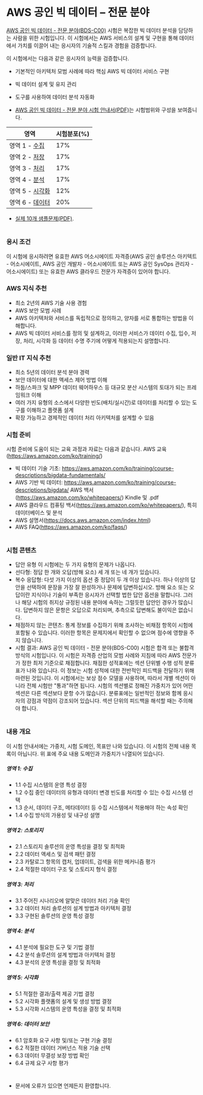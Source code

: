 # AWS 공인 빅 데이터 – 전문 분야

 [AWS 공인 빅 데이터 - 전문 분야(BDS-C00)](https://aws.amazon.com/certification/certified-big-data-specialty/) 시험은 복잡한 빅 데이터 분석을 담당하는 사람을 위한 시험입니다. 이 시험에서는 AWS 서비스의 설계 및 구현을 통해 데이터에서 가치를 이끌어 내는 응시자의 기술적 스킬과 경험을 검증합니다.

이 시험에서는 다음과 같은 응시자의 능력을 검증합니다.

* 기본적인 아키텍처 모범 사례에 따라 핵심 AWS 빅 데이터 서비스 구현
* 빅 데이터 설계 및 유지 관리
* 도구를 사용하여 데이터 분석 자동화

* [AWS 공인 빅 데이터 - 전문 분야 시험 안내서(PDF)](https://d1.awsstatic.com/training-and-certification/docs-bigdata-spec/AWS%20Certified%20Big%20Data%20-%20Specialty_Exam%20Guide_v1.2_FINAL_KOR.pdf)는 시험범위와 구성을 보여줍니다.

영역 | 시험분포(%)
-------|-------------------
영역 1 - [수집](Domain_1_-_Collection/README.md) | 17%
영역 2 - [저장](Domain_2_-_Storage/README.md) | 17%
영역 3 - [처리](Domain_3_-_Processing/README.md) | 17%
영역 4 - [분석](Domain_4_-_Analysis/README.md) | 17%
영역 5 - [시각화](Domain_5_-_Visualization/README.md) | 12%
영역 6 - [데이터 ](Domain_6_-_Security/README.md) | 20%

* [실제 10개 샘플문제(PDF)](https://d0.awsstatic.com/training-and-certification/docs-bigdata-spec/AWS_Certified_Big_Data_Specialty_SampleExam.pdf).

#

### 응시 조건 
 이 시험에 응시하려면 유효한 AWS 어소시에이트 자격증(AWS 공인 솔루션스 아키텍트 - 어소시에이트,
AWS 공인 개발자 - 어소시에이트 또는 AWS 공인 SysOps 관리자 - 어소시에이트) 또는 유효한 AWS
클라우드 전문가 자격증이 있어야 합니다.

### AWS 지식 추천 
* 최소 2년의 AWS 기술 사용 경험
* AWS 보안 모범 사례
* AWS 아키텍처와 서비스를 독립적으로 정의하고, 양자를 서로 통합하는 방법을 이해합니다.
* AWS 빅 데이터 서비스를 정의 및 설계하고, 이러한 서비스가 데이터 수집, 입수, 저장, 처리, 시각화 등 데이터 수명 주기에 어떻게 적용되는지 설명합니다.

### 일반 IT 지식 추천
* 최소 5년의 데이터 분석 분야 경력
* 보안 데이터에 대한 액세스 제어 방법 이해
* 하둡/스파크 및 MPP 데이터 웨어하우스 등 대규모 분산 시스템의 토대가 되는 프레임워크 이해
* 여러 가지 유형의 소스에서 다양한 빈도(배치/실시간)로 데이터를 처리할 수 있는 도구를 이해하고 플랫폼 설계
* 확장 가능하고 경제적인 데이터 처리 아키텍처를 설계할 수 있음

### 시험 준비
시험 준비에 도움이 되는 교육 과정과 자료는 다음과 같습니다.
AWS 교육(https://aws.amazon.com/ko/training/)
* 빅 데이터 기술 기초: https://aws.amazon.com/ko/training/course-descriptions/bigdata-fundamentals/
* AWS 기반 빅 데이터: https://aws.amazon.com/ko/training/course-descriptions/bigdata/
AWS 백서(https://aws.amazon.com/ko/whitepapers/) Kindle 및 .pdf
* AWS 클라우드 컴퓨팅 백서(https://aws.amazon.com/ko/whitepapers/), 특히 데이터베이스 및 분석
* AWS 설명서(https://docs.aws.amazon.com/index.html)
* AWS FAQ(https://aws.amazon.com/ko/faqs/)

#

### 시험 콘텐츠
* 답안 유형
이 시험에는 두 가지 유형의 문제가 나옵니다. 
 * 선다형: 정답 한 개와 오답(방해 요소) 세 개 또는 네 개가 있습니다.
 * 복수 응답형: 다섯 가지 이상의 옵션 중 정답이 두 개 이상 있습니다.
하나 이상의 답안을 선택하여 문장을 가장 잘 완성하거나 문제에 답변하십시오. 방해 요소 또는 오답이란
지식이나 기술이 부족한 응시자가 선택할 법한 답안 옵션을 말합니다. 그러나 해당 시험의 취지상 규정된
내용 분야에 속하는 그럴듯한 답안인 경우가 많습니다.
답변하지 않은 문항은 오답으로 처리되며, 추측으로 답변해도 불이익은 없습니다. 
* 채점하지 않는 콘텐츠: 통계 정보를 수집하기 위해 조사하는 비채점 항목이 시험에 포함될 수 있습니다. 이러한 항목은
문제지에서 확인할 수 없으며 점수에 영향을 주지 않습니다. 
* 시험 결과: AWS 공인 빅 데이터 - 전문 분야(BDS-C00) 시험은 합격 또는 불합격 방식의 시험입니다. 이 시험은 자격증
산업의 모범 사례와 지침에 따라 AWS 전문가가 정한 최저 기준으로 채점합니다. 채점한 성적표에는 섹션 단위별 수행 성적 분류표가 나와 있습니다. 이 정보는 시험 성적에 대한 전반적인 피드백을 전달하기 위해 마련된 것입니다. 이 시험에서는 보상 점수 모델을 사용하며, 따라서 개별 섹션이 아니라 전체 시험만 "통과"하면 됩니다. 시험의 섹션별로 정해진 가중치가 있어 어떤 섹션은 다른 섹션보다 문항 수가 많습니다. 분류표에는 일반적인 정보와 함께 응시자의 강점과 약점이 강조되어 있습니다. 섹션
단위의 피드백을 해석할 때는 주의해야 합니다.

#

### 내용 개요 
이 시험 안내서에는 가중치, 시험 도메인, 목표만 나와 있습니다. 이 시험의 전체 내용 목록이 아닙니다. 위 표에 주요 내용 도메인과 가중치가 나열되어 있습니다.

##### 영역 1: 수집
* 1.1 수집 시스템의 운영 특성 결정
* 1.2 수집 중인 데이터의 유형과 데이터 변경 빈도를 처리할 수 있는 수집 시스템 선택
* 1.3 순서, 데이터 구조, 메타데이터 등 수집 시스템에서 적용해야 하는 속성 확인
* 1.4 수집 방식의 가용성 및 내구성 설명

##### 영역 2: 스토리지
 * 2.1 스토리지 솔루션의 운영 특성을 결정 및 최적화
* 2.2 데이터 액세스 및 검색 패턴 결정
* 2.3 카탈로그 항목의 캡처, 업데이트, 검색을 위한 메커니즘 평가
* 2.4 적절한 데이터 구조 및 스토리지 형식 결정

##### 영역 3: 처리
* 3.1 주어진 시나리오에 알맞은 데이터 처리 기술 확인
* 3.2 데이터 처리 솔루션의 설계 방법과 아키텍처 결정
* 3.3 구현된 솔루션의 운영 특성 결정

##### 영역 4: 분석
* 4.1 분석에 필요한 도구 및 기법 결정
* 4.2 분석 솔루션의 설계 방법과 아키텍처 결정
* 4.3 분석의 운영 특성을 결정 및 최적화

##### 영역 5: 시각화
* 5.1 적절한 결과/출력 제공 기법 결정
* 5.2 시각화 플랫폼의 설계 및 생성 방법 결정
* 5.3 시각화 시스템의 운영 특성을 결정 및 최적화

##### 영역 6: 데이터 보안
* 6.1 암호화 요구 사항 및/또는 구현 기술 결정
* 6.2 적절한 데이터 거버넌스 적용 기술 선택
* 6.3 데이터 무결성 보장 방법 확인
* 6.4 규제 요구 사항 평가

#

* 문서에 오류가 있으면 언제든지 환영합니다.
